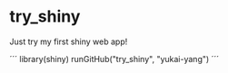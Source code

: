 # try_shiny
Just try my first shiny web app!

´´´
library(shiny)
runGitHub("try_shiny", "yukai-yang")
´´´
